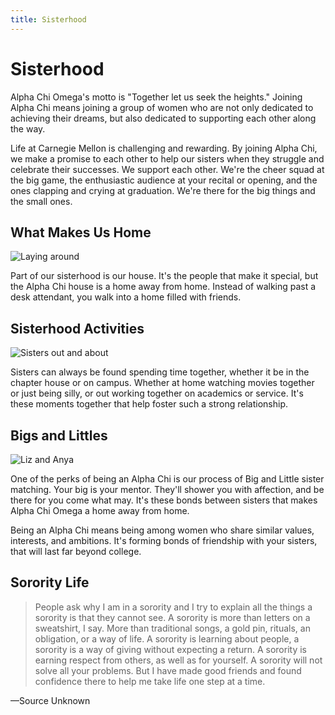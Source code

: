 ```yaml
---
title: Sisterhood
---
```


# Sisterhood

Alpha Chi Omega's motto is "Together let us seek the heights." Joining Alpha Chi means joining a group of women who are not only dedicated to achieving their dreams, but also dedicated to supporting each other along the way.

Life at Carnegie Mellon is challenging and rewarding. By joining Alpha Chi, we make a promise to each other to help our sisters when they struggle and celebrate their successes. We support each other. We're the cheer squad at the big game, the enthusiastic audience at your recital or opening, and the ones clapping and crying at graduation. We're there for the big things and the small ones.

## What Makes Us Home

![Laying around](/assets/images/sisterhood/at-table.jpg)

Part of our sisterhood is our house. It's the people that make it special, but the Alpha Chi house is a home away from home. Instead of walking past a desk attendant, you walk into a home filled with friends.

## Sisterhood Activities

![Sisters out and about](/assets/images/sisterhood/bench-pic.jpg)

Sisters can always be found spending time together, whether it be in the chapter house or on campus. Whether at home watching movies together or just being silly, or out working together on academics or service. It's these moments together that help foster such a strong relationship. 

## Bigs and Littles

![Liz and Anya](/assets/images/sisterhood/cece_and_celine.jpg)

One of the perks of being an Alpha Chi is our process of Big and Little sister matching. Your big is your mentor. They'll shower you with affection, and be there for you come what may. It's these bonds between sisters that makes Alpha Chi Omega a home away from home.

Being an Alpha Chi means being among women who share similar values, interests, and ambitions. It's forming bonds of friendship with your sisters, that will last far beyond college. 

## Sorority Life

> People ask why I am in a sorority and I try to explain all the things a sorority is that they cannot see. A sorority is more than letters on a sweatshirt, I say. More than traditional songs, a gold pin, rituals, an obligation, or a way of life. A sorority is learning about people, a sorority is a way of giving without expecting a return. A sorority is earning respect from others, as well as for yourself. A sorority will not solve all your problems. But I have made good friends and found confidence there to help me take life one step at a time. 

&mdash;Source Unknown
